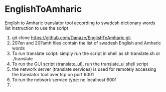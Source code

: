 # EnglishToAmharic
English to Amharic translator tool according to swadesh dictionary words list
Instruction to use the script
1. git clone https://github.com/Danaze/EnglishToAmharic.git
2. 207en and 207amh files contain the list of swadesh English and Amharic words
3. To run translate script: simply run the script in shell as sh translate.sh or ./translate
4. To run the GUI script (translate_ui), run the translate_ui shell script
5. the network server (translate services) is used for remotely accessing the translator tool over tcp on port 6001
6. To run the network service type: nc localhost 6001
7. 
